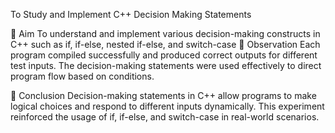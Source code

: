 To Study and Implement C++ Decision Making Statements

🔹 Aim To understand and implement various decision-making constructs in C++ such as if, if-else, nested if-else, and switch-case
🔹 Observation Each program compiled successfully and produced correct outputs for different test inputs. The decision-making statements were used effectively to direct program flow based on conditions.

🔹 Conclusion Decision-making statements in C++ allow programs to make logical choices and respond to different inputs dynamically. This experiment reinforced the usage of if, if-else, and switch-case in real-world scenarios.

